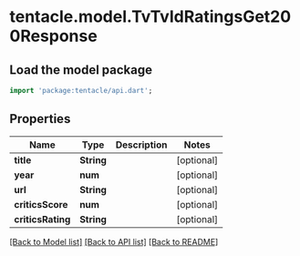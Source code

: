 # tentacle.model.TvTvIdRatingsGet200Response

## Load the model package
```dart
import 'package:tentacle/api.dart';
```

## Properties
Name | Type | Description | Notes
------------ | ------------- | ------------- | -------------
**title** | **String** |  | [optional] 
**year** | **num** |  | [optional] 
**url** | **String** |  | [optional] 
**criticsScore** | **num** |  | [optional] 
**criticsRating** | **String** |  | [optional] 

[[Back to Model list]](../README.md#documentation-for-models) [[Back to API list]](../README.md#documentation-for-api-endpoints) [[Back to README]](../README.md)



